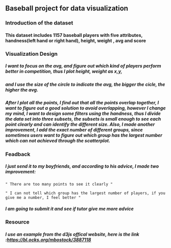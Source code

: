## Baseball project for data visualization
### Introduction of the dataset 
#### This dataset includes 1157 baseball players with five attributes, handness(left hand or right hand), height, weight , avg and score

### Visualization Design 
##### I want to focus on the avg, and figure out which kind of players perform better in competition, thus I plot height, weight as x,y, 
##### and I use the size of the circle to indicate the avg, the bigger the cicle, the higher the avg.

##### After I plot all the points, I find out that all the points overlap together, I want to figure out a good solution to avoid overlapping, however I change my mind, I want to design some filters using the handness, thus I divide the data set into three subsets, the subsets is small enough to see each point clearly and can identify the different size. Also, I made another improvement, I add the exact number of different groups, since sometimes users want to figure out which group has the largest number which can not achieved through the scatterplot.

### Feadback
##### I just send it to my boyfriends, and according to his advice, I made two improvement:
```
" There are too many points to see it clearly "

" I can not tell which group has the largest number of players, if you give me a number, I feel better "
```

##### I am going to submit it and see if tutor give me more advice

### Resource
##### I use an example from the d3js offical website, here is the link :https://bl.ocks.org/mbostock/3887118
